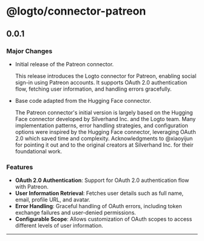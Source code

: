 # @logto/connector-patreon

## 0.0.1

### Major Changes

- Initial release of the Patreon connector.

  This release introduces the Logto connector for Patreon, enabling social sign-in using Patreon accounts. It supports OAuth 2.0 authentication flow, fetching user information, and handling errors gracefully.

- Base code adapted from the Hugging Face connector.

  The Patreon connector's initial version is largely based on the Hugging Face connector developed by Silverhand Inc. and the Logto team. Many implementation patterns, error handling strategies, and configuration options were inspired by the Hugging Face connector, leveraging OAuth 2.0 which saved time and complexity. Acknowledgments to @xiaoyijun for pointing it out and to the original creators at Silverhand Inc. for their foundational work.

### Features

- **OAuth 2.0 Authentication**: Support for OAuth 2.0 authentication flow with Patreon.
- **User Information Retrieval**: Fetches user details such as full name, email, profile URL, and avatar.
- **Error Handling**: Graceful handling of OAuth errors, including token exchange failures and user-denied permissions.
- **Configurable Scope**: Allows customization of OAuth scopes to access different levels of user information.

---